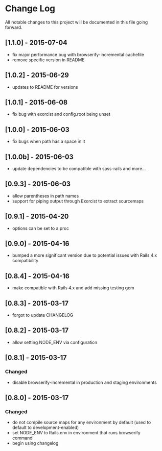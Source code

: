 # Change Log
All notable changes to this project will be documented in this file going forward.

## [1.1.0] - 2015-07-04
- fix major performance bug with browserify-incremental cachefile
- remove specific version in README

## [1.0.2] - 2015-06-29
- updates to README for versions

## [1.0.1] - 2015-06-08
- fix bug with exorcist and config.root being unset

## [1.0.0] - 2015-06-03
- fix bugs when path has a space in it

## [1.0.0b] - 2015-06-03
- update dependencies to be compatible with sass-rails and more...

## [0.9.3] - 2015-06-03
- allow parentheses in path names
- support for piping output through Exorcist to extract sourcemaps

## [0.9.1] - 2015-04-20
- options can be set to a proc

## [0.9.0] - 2015-04-16
- bumped a more significant version due to potential issues with Rails 4.x compatibility

## [0.8.4] - 2015-04-16
- make compatible with Rails 4.x and add missing testing gem

## [0.8.3] - 2015-03-17
- forgot to update CHANGELOG

## [0.8.2] - 2015-03-17
- allow setting NODE_ENV via configuration

## [0.8.1] - 2015-03-17
### Changed
- disable browserify-incremental in production and staging environments

## [0.8.0] - 2015-03-17
### Changed
- do not compile source maps for any environment by default (used to default to development-enabled)
- set NODE_ENV to Rails.env in environment that runs browserify command
- begin using changelog
